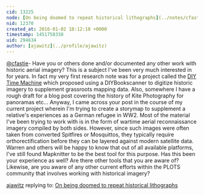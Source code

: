 ```yaml
---
cid: 13225
node: [On being doomed to repeat historical lithographs](../notes/cfastie/11-05-2015/on-being-doomed-to-repeat-historical-lithographs)
nid: 12370
created_at: 2016-01-02 18:12:18 +0000
timestamp: 1451758338
uid: 294634
author: [ajawitz](../profile/ajawitz)
---
```


[@cfastie](/profile/cfastie)-  Have you or others done and/or documented any other work with historic aerial imagery?  This is a subject I've been very much interested in for years.  In fact my very first research note was for a project called the [DIY Time Machine](https://publiclab.org/notes/code4maine/10-07-2013/diy-time-machine) which proposed using a DIYBookscanner to digitize historic imagery to supplement grassroots mapping data.  Also, somewhere I have a rough draft for a blog post covering the history of Kite Photography for panoramas etc...
  Anyway, I came across your post in the course of my current project wherein I'm trying to create a storymap to supplement a relative's experiences as a German refugee in WW2. Most of the material I've been trying to work with is in the form of wartime aerial reconnaissance imagery compiled by both sides.  However, since such images were often taken from converted Spitfires or Mosquittos, they typically require orthorectification before they can be layered against modern satellite data.  Warren and others will be happy to know that out of all available platforms, I've still found Mapknitter to be the best tool for this purpose. Has this been your experience as well?  Are there other tools that you are aware of?  Likewise, are you aware of any other current efforts within the PLOTS community that involves working with historical imagery?

[ajawitz](../profile/ajawitz) replying to: [On being doomed to repeat historical lithographs](../notes/cfastie/11-05-2015/on-being-doomed-to-repeat-historical-lithographs)

